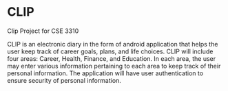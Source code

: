 # CLIP
Clip Project for CSE 3310

CLIP is an electronic diary in the form of android application that helps the user keep track of career goals, plans, and life choices. CLIP will include four areas: Career, Health, Finance, and Education. In each area, the user may enter various information pertaining to each area to keep track of their personal information. The application will have user authentication to ensure security of personal information.

